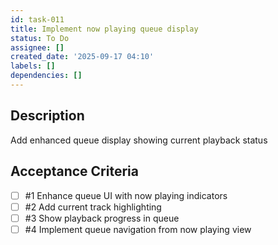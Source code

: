 ```yaml
---
id: task-011
title: Implement now playing queue display
status: To Do
assignee: []
created_date: '2025-09-17 04:10'
labels: []
dependencies: []
---
```


## Description

Add enhanced queue display showing current playback status

## Acceptance Criteria
<!-- AC:BEGIN -->
- [ ] #1 Enhance queue UI with now playing indicators
- [ ] #2 Add current track highlighting
- [ ] #3 Show playback progress in queue
- [ ] #4 Implement queue navigation from now playing view
<!-- AC:END -->
